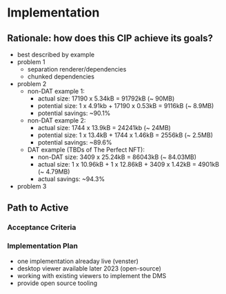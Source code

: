# Implementation

## Rationale: how does this CIP achieve its goals?

- best described by example
- problem 1
  - separation renderer/dependencies
  - chunked dependencies
- problem 2
  - non-DAT example 1:
    - actual size: 17190 x 5.34kB = 91792kB (~ 90MB)
    - potential size: 1 x 4.91kb + 17190 x 0.53kB = 9116kB (~ 8.9MB)
    - potential savings: ~90.1%
  - non-DAT example 2:
    - actual size: 1744 x 13.9kB = 24241kb (~ 24MB)
    - potential size: 1 x 13.4kB + 1744 x 1.46kB = 2556kB (~ 2.5MB)
    - potential savings: ~89.6%
  - DAT example (TBDs of The Perfect NFT):
    - non-DAT size: 3409 x 25.24kB = 86043kB (~ 84.03MB)
    - actual size: 1 x 10.96kB + 1 x 12.86kB + 3409 x 1.42kB = 4901kB (~ 4.79MB)
    - actual savings: ~94.3%
- problem 3

## Path to Active

### Acceptance Criteria
<!-- Describes what are the acceptance criteria whereby a proposal becomes 'Active' -->

### Implementation Plan

- one implementation alreaday live (venster)
- desktop viewer available later 2023 (open-source) 
- working with existing viewers to implement the DMS
- provide open source tooling 